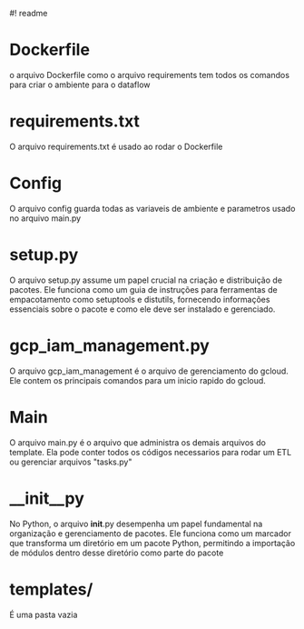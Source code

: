 #! readme

# Dockerfile
o arquivo Dockerfile como o arquivo requirements tem todos os comandos para criar o ambiente para o dataflow

# requirements.txt
O arquivo requirements.txt é usado ao rodar o Dockerfile

# Config
O arquivo config guarda todas as variaveis de ambiente e parametros usado no arquivo main.py

# setup.py
O arquivo setup.py assume um papel crucial na criação e distribuição de pacotes. Ele funciona como um guia de instruções para ferramentas de empacotamento como setuptools e distutils, fornecendo informações essenciais sobre o pacote e como ele deve ser instalado e gerenciado.

# gcp_iam_management.py
O arquivo gcp_iam_management é o arquivo de gerenciamento do gcloud. Ele contem os principais comandos para um inicio rapido do gcloud.

# Main
O arquivo main.py é o arquivo que administra os demais arquivos do template. Ela pode conter todos os códigos necessarios para rodar um ETL ou gerenciar arquivos "tasks.py"

# __init__py
No Python, o arquivo __init__.py desempenha um papel fundamental na organização e gerenciamento de pacotes. Ele funciona como um marcador que transforma um diretório em um pacote Python, permitindo a importação de módulos dentro desse diretório como parte do pacote

# templates/
É uma pasta vazia

